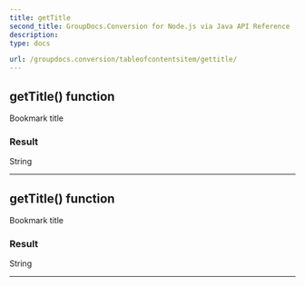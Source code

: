 ```yaml
---
title: getTitle
second_title: GroupDocs.Conversion for Node.js via Java API Reference
description: 
type: docs

url: /groupdocs.conversion/tableofcontentsitem/gettitle/
---
```


## getTitle()  function
Bookmark title

### Result
String


---


## getTitle()  function
Bookmark title

### Result
String


---


